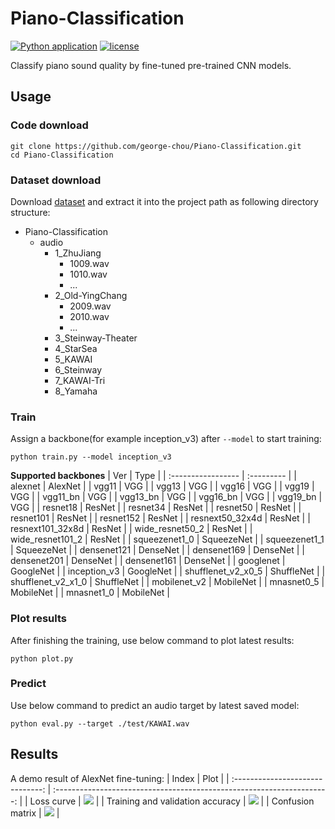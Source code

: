 # Piano-Classification

[![Python application](https://github.com/george-chou/Piano-Classification/actions/workflows/python-app.yml/badge.svg?branch=main)](https://github.com/george-chou/Piano-Classification/actions/workflows/python-app.yml)
[![license](https://img.shields.io/github/license/george-chou/Piano-Classification.svg)](https://github.com/george-chou/Piano-Classification/blob/master/LICENSE)

Classify piano sound quality by fine-tuned pre-trained CNN models.

## Usage

### Code download

```
git clone https://github.com/george-chou/Piano-Classification.git
cd Piano-Classification
```
### Dataset download

Download [dataset](https://github.com/george-chou/Piano-Classification/releases/download/dataset/audio.zip) and extract it into the project path as following directory structure:

- Piano-Classification
    - audio
        - 1_ZhuJiang
          - 1009.wav
          - 1010.wav
          - ...     
        - 2_Old-YingChang
          - 2009.wav
          - 2010.wav
          - ...       
        - 3_Steinway-Theater
        - 4_StarSea
        - 5_KAWAI
        - 6_Steinway
        - 7_KAWAI-Tri
        - 8_Yamaha

### Train
Assign a backbone(for example inception_v3) after `--model` to start training:
```
python train.py --model inception_v3
```

__Supported backbones__
| Ver                | Type       |
| :----------------- | :--------- |
| alexnet            | AlexNet    |
| vgg11              | VGG        |
| vgg13              | VGG        |
| vgg16              | VGG        |
| vgg19              | VGG        |
| vgg11_bn           | VGG        |
| vgg13_bn           | VGG        |
| vgg16_bn           | VGG        |
| vgg19_bn           | VGG        |
| resnet18           | ResNet     |
| resnet34           | ResNet     |
| resnet50           | ResNet     |
| resnet101          | ResNet     |
| resnet152          | ResNet     |
| resnext50_32x4d    | ResNet     |
| resnext101_32x8d   | ResNet     |
| wide_resnet50_2    | ResNet     |
| wide_resnet101_2   | ResNet     |
| squeezenet1_0      | SqueezeNet |
| squeezenet1_1      | SqueezeNet |
| densenet121        | DenseNet   |
| densenet169        | DenseNet   |
| densenet201        | DenseNet   |
| densenet161        | DenseNet   |
| googlenet          | GoogleNet  |
| inception_v3       | GoogleNet  |
| shufflenet_v2_x0_5 | ShuffleNet |
| shufflenet_v2_x1_0 | ShuffleNet |
| mobilenet_v2       | MobileNet  |
| mnasnet0_5         | MobileNet  |
| mnasnet1_0         | MobileNet  |

### Plot results
After finishing the training, use below command to plot latest results:
```
python plot.py
```

### Predict
Use below command to predict an audio target by latest saved model:
```
python eval.py --target ./test/KAWAI.wav
```

## Results
A demo result of AlexNet fine-tuning:
|              Index               |                                  Plot                                  |
| :------------------------------: | :--------------------------------------------------------------------: |
|            Loss curve            | <img src="https://picrepo.netlify.app/Piano-Classification/loss.png"/> |
| Training and validation accuracy | <img src="https://picrepo.netlify.app/Piano-Classification/acc.png"/>  |
|         Confusion matrix         | <img src="https://picrepo.netlify.app/Piano-Classification/mat.png"/>  |